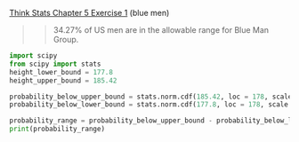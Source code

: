 [Think Stats Chapter 5 Exercise 1](http://greenteapress.com/thinkstats2/html/thinkstats2006.html#toc50) (blue men)

>> 34.27% of US men are in the allowable range for Blue Man Group.

```Python
import scipy
from scipy import stats
height_lower_bound = 177.8
height_upper_bound = 185.42

probability_below_upper_bound = stats.norm.cdf(185.42, loc = 178, scale = 7.7)
probability_below_lower_bound = stats.norm.cdf(177.8, loc = 178, scale = 7.7)

probability_range = probability_below_upper_bound - probability_below_lower_bound
print(probability_range)
```
